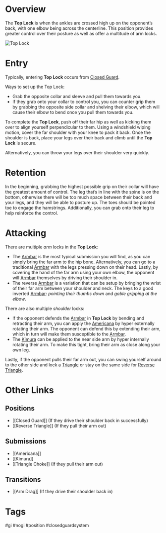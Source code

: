 # Overview
The **Top Lock** is when the ankles are crossed high up on the opponent’s back, with one elbow being across the centerline. This position provides greater control over their posture as well as offer a multitude of arm locks.

![Top Lock](https://bjj-notes.com/wp-content/uploads/2022/10/top_lock_re-size.gif)
# Entry
Typically, entering **Top Lock** occurs from [Closed Guard](obsidian://open?vault=Obsidian-BJJ-Notes&file=Guards%2FClosed%20Guard).

Ways to set up the Top Lock:
- Grab the opposite collar and sleeve and pull them towards you.
- If they grab onto your collar to control you, you can counter grip them by grabbing the opposite side collar and shelving their elbow, which will cause their elbow to bend once you pull them towards you.

To complete the **Top Lock**, push off their far hip as well as kicking them over to align yourself perpendicular to them. Using a windshield wiping motion, cover the far shoulder with your knee to pack it back. Once the shoulder is back, place your legs over their back and climb until the **Top Lock** is secure.

Alternatively, you can throw your legs over their shoulder very quickly.
# Retention
In the beginning, grabbing the highest possible grip on their collar will have the greatest amount of control. The leg that’s in line with the spine is on the bottom, otherwise there will be too much space between their back and your legs, and they will be able to posture up. The toes should be pointed toe to engage the hamstrings. Additionally, you can grab onto their leg to help reinforce the control.
# Attacking
There are multiple *arm* locks in the **Top Lock**:
- The [Armbar](obsidian://open?vault=Obsidian-BJJ-Notes&file=Submissions%2FArmbar) is the most typical submission you will find, as you can simply bring the far arm to the hip bone. Alternatively, you can go to a traditional [Armbar](obsidian://open?vault=Obsidian-BJJ-Notes&file=Submissions%2FArmbar) with the legs pressing down on their head. Lastly, by covering the hand of the far arm using your own elbow, the opponent will [Armbar](obsidian://open?vault=Obsidian-BJJ-Notes&file=Submissions%2FArmbar) themselves by driving their shoulder in.
- The reverse [Armbar](obsidian://open?vault=Obsidian-BJJ-Notes&file=Submissions%2FArmbar) is a variation that can be setup by bringing the wrist of their far arm between your shoulder and neck. The keys to a good inverted [Armbar](obsidian://open?vault=Obsidian-BJJ-Notes&file=Submissions%2FArmbar): *pointing their thumbs down* and *gable gripping at the elbow*.

There are also multiple *shoulder* locks:
- If the opponent defends the [Armbar](obsidian://open?vault=Obsidian-BJJ-Notes&file=Submissions%2FArmbar) in **Top Lock** by bending and retracting their arm, you can apply the [Americana](obsidian://open?vault=Obsidian-BJJ-Notes&file=Submissions%2FAmericana) by hyper externally rotating their arm. The opponent can defend this by extending their arm, which in turn will make them susceptible to the [Armbar](obsidian://open?vault=Obsidian-BJJ-Notes&file=Submissions%2FArmbar).
- The [Kimura](obsidian://open?vault=Obsidian-BJJ-Notes&file=Submissions%2FKimura) can be applied to the near side arm by hyper internally rotating their arm. To make this tight, bring their arm as close along your own leg.

Lastly, if the opponent pulls their far arm out, you can swing yourself around to the other side and lock a [Triangle](obsidian://open?vault=Obsidian-BJJ-Notes&file=Submissions%2FTriangle%20Choke) or stay on the same side for [Reverse Triangle](obsidian://open?vault=Obsidian-BJJ-Notes&file=Positions%2FReverse%20Triangle).
# Other Links
## Positions
- [[Closed Guard]] (If they drive their shoulder back in successfully)
- [[Reverse Triangle]] (If they pull their arm out)
## Submissions
- [[Americana]]
- [[Kimura]]
- [[Triangle Choke]] (If they pull their arm out)
## Transitions
- [[Arm Drag]] (If they drive their shoulder back in)
# Tags
#gi #nogi #position #closedguardsystem